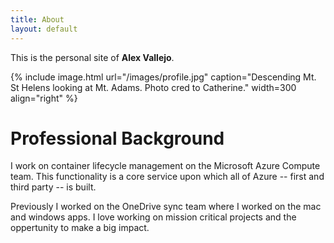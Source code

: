 ```yaml
---
title: About
layout: default
---
```

This is the personal site of **Alex Vallejo**.

{% include image.html url="/images/profile.jpg" caption="Descending Mt. St Helens looking at Mt. Adams. Photo cred to Catherine." width=300 align="right" %}

# Professional Background
I work on container lifecycle management on the Microsoft Azure Compute team. This functionality is a core service upon which all of Azure -- first and third party -- is built.

Previously I worked on the OneDrive sync team where I worked on the mac and windows apps. I love working on mission critical projects and the oppertunity to make a big impact.

<!--
<h2>Updates</h2>
<div class="updates" style="height: 10em; overflow-y: scroll;">
  <ul>
    <li><i>Month. Year</i> - Add updates in chronological order, such as paper acceptance, talk invitations, internships, etc.</li>
    <li><i>Month. Year</i> - This list is scrollable, with most recent updates at the top.
  </ul>
</div>
-->
